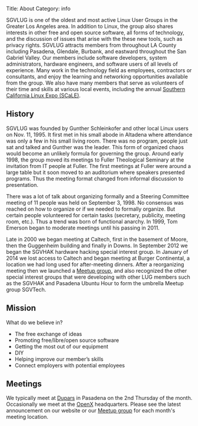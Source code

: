 Title: About
Category: info

SGVLUG is one of the oldest and most active Linux User Groups in the Greater Los Angeles area. In addition to Linux, the group also shares interests in other free and open source software, all forms of technology, and the discussion of issues that arise with the these new tools, such as privacy rights. SGVLUG attracts members from throughout LA County including Pasadena, Glendale, Burbank, and eastward throughout the San Gabriel Valley. Our members include software developers, system administrators, hardware engineers, and software users of all levels of experience. Many work in the technology field as employees, contractors or consultants, and enjoy the learning and networking opportunities available from the group. We also have many members that serve as volunteers of their time and skills at various local events, including the annual [Southern California Linux Expo (SCaLE)](http://www.socallinuxexpo.org/).

History
-------

SGVLUG was founded by Gunther Schleinkofer and other local Linux users on Nov. 11, 1995.  It first met in his small abode in Altadena where attendance was only a few in his small living room.  There was no program, people just sat and talked and Gunther was the leader. This form of organized chaos would become an unlikely formula for governing the group. Around early 1998, the group moved its meetings to Fuller Theological Seminary at the invitation from IT people at Fuller. The first meetings at Fuller were around a large table but it soon moved to an auditorium where speakers presented programs.  Thus the meeting format changed from informal discussion to presentation.  

There was a lot of talk about organizing formally and a Steering Committee meeting of 11 people was held on September 3, 1998. No consensus was reached on how to organize or if we needed to formally organize. But certain people volunteered for certain tasks (secretary, publicity, meeting room, etc.).  Thus a trend was born of functional anarchy. In 1999, Tom Emerson began to moderate meetings until his passing in 2011. 

Late in 2000 we began meeting at Caltech, first in the basement of Moore, then the Guggenheim building and finally in Downs. In September 2012 we began the SGVHAK hardware hacking special interest group. In January of 2014 we lost access to Caltech and began meeting at Burger Continental, a location we had long used for after-meeting dinners. After a reorganizing meeting then we launched a [Meetup group](http://www.meetup.com/SGVTech), and also recognized the other special interest groups that were developing with other LUG members such as the SGVHAK and Pasadena Ubuntu Hour to form the umbrella Meetup group SGVTech.

Mission
-------

What do we believe in?

* The free exchange of ideas
* Promoting free/libre/open source software
* Getting the most out of our equipment
* DIY
* Helping improve our member’s skills
* Connect employers with potential employees

Meetings
--------

We typically meet at [Dupars](http://www.dupars.net/Store/locations/) in Pasadena on the 2nd Thursday of the month. Occasionally we meet at the [OpenX](http://openx.com/) headquarters. Please see the latest announcement on our website or our [Meetup group](http://www.meetup.com/SGVTech) for each month's meeting location.
